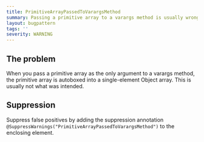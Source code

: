 ```yaml
---
title: PrimitiveArrayPassedToVarargsMethod
summary: Passing a primitive array to a varargs method is usually wrong
layout: bugpattern
tags: ''
severity: WARNING
---
```


<!--
*** AUTO-GENERATED, DO NOT MODIFY ***
To make changes, edit the @BugPattern annotation or the explanation in docs/bugpattern.
-->


## The problem
When you pass a primitive array as the only argument to a varargs method, the
primitive array is autoboxed into a single-element Object array. This is usually
not what was intended.

## Suppression
Suppress false positives by adding the suppression annotation `@SuppressWarnings("PrimitiveArrayPassedToVarargsMethod")` to the enclosing element.
